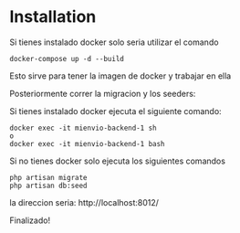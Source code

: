 # Installation

Si tienes instalado docker solo seria utilizar el comando

```
docker-compose up -d --build
```

Esto sirve para tener la imagen de docker y trabajar en ella 

Posteriormente correr la migracion y los seeders:

Si tienes instalado docker ejecuta el siguiente comando:

```
docker exec -it mienvio-backend-1 sh
o
docker exec -it mienvio-backend-1 bash
```


Si no tienes docker solo ejecuta los siguientes comandos

```
php artisan migrate
php artisan db:seed
```


la direccion seria: http://localhost:8012/

Finalizado!
